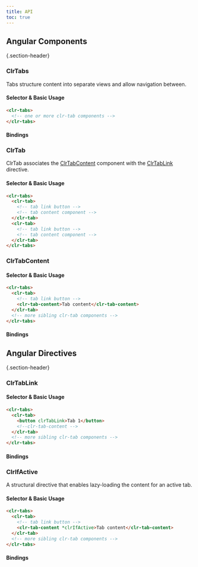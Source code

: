 ```yaml
---
title: API
toc: true
---
```


## Angular Components

{.section-header}

### ClrTabs

Tabs structure content into separate views and allow navigation between.

#### Selector & Basic Usage

<doc-code>

```html
<clr-tabs>
  <!-- one or more clr-tab components -->
</clr-tabs>
```

</doc-code>

#### Bindings

<DocComponentApi component="ClrTabs" item="bindings" />

### ClrTab

ClrTab associates the [ClrTabContent](./api/#clrtabcontent) component with the [ClrTabLink](./api/#clrtablink) directive.

#### Selector & Basic Usage

<doc-code>

```html
<clr-tabs>
  <clr-tab>
    <!-- tab link button -->
    <!-- tab content component -->
  </clr-tab>
  <clr-tab>
    <!-- tab link button -->
    <!-- tab content component -->
  </clr-tab>
</clr-tabs>
```

</doc-code>

### ClrTabContent

#### Selector & Basic Usage

<doc-code>

```html
<clr-tabs>
  <clr-tab>
    <!-- tab link button -->
    <clr-tab-content>Tab content</clr-tab-content>
  </clr-tab>
  <!-- more sibling clr-tab components -->
</clr-tabs>
```

</doc-code>

#### Bindings

<DocComponentApi component="ClrTabContent" item="bindings" />

## Angular Directives

{.section-header}

### ClrTabLink

#### Selector & Basic Usage

<doc-code>

```html
<clr-tabs>
  <clr-tab>
    <button clrTabLink>Tab 1</button>
    <!--clr-tab-content -->
  </clr-tab>
  <!-- more sibling clr-tab components -->
</clr-tabs>
```

</doc-code>

#### Bindings

<DocComponentApi component="ClrTabLink" item="bindings" />

### ClrIfActive

A structural directive that enables lazy-loading the content for an active tab.

#### Selector & Basic Usage

<doc-code>

```html
<clr-tabs>
  <clr-tab>
    <!-- tab link button -->
    <clr-tab-content *clrIfActive>Tab content</clr-tab-content>
  </clr-tab>
  <!-- more sibling clr-tab components -->
</clr-tabs>
```

</doc-code>

#### Bindings

<DocComponentApi component="ClrIfActive" item="bindings" />
